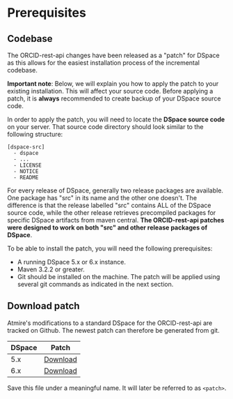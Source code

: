 # Prerequisites

## Codebase

The ORCID-rest-api changes have been released as a "patch" for DSpace as this allows for the easiest installation process of the incremental codebase.

**__Important note__**: Below, we will explain you how to apply the patch to your existing installation. This will affect your source code. Before applying a patch, it is **always** recommended to create backup of your DSpace source code.

In order to apply the patch, you will need to locate the **DSpace source code** on your server. That source code directory should look similar to the following structure:

```
[dspace-src]
  - dspace
  - ...
  - LICENSE
  - NOTICE
  - README 
```

For every release of DSpace, generally two release packages are available. One package has "src" in its name and the other one doesn't. The difference is that the release labelled "src" contains ALL of the DSpace source code, while the other release retrieves precompiled packages for specific DSpace artifacts from maven central. **The ORCID-rest-api patches were designed to work on both "src" and other release packages of DSpace**.

To be able to install the patch, you will need the following prerequisites:

* A running DSpace 5.x or 6.x instance.
* Maven 3.2.2 or greater.
* Git should be installed on the machine. The patch will be applied using several git commands as indicated in the next section.

## Download patch

Atmire's modifications to a standard DSpace for the ORCID-rest-api are tracked on Github. The newest patch can therefore be generated from git.

| DSpace | Patch                                                                       |
| ------ | --------------------------------------------------------------------------- |
| 5.x    | [Download](https://github.com/atmire/ORCID-rest-api/compare/dspace_5x…stable_5x.diff) |
| 6.x    | [Download](https://github.com/atmire/ORCID-rest-api/compare/dspace_6x…stable_6x.diff) |


Save this file under a meaningful name. It will later be referred to as `<patch>`.